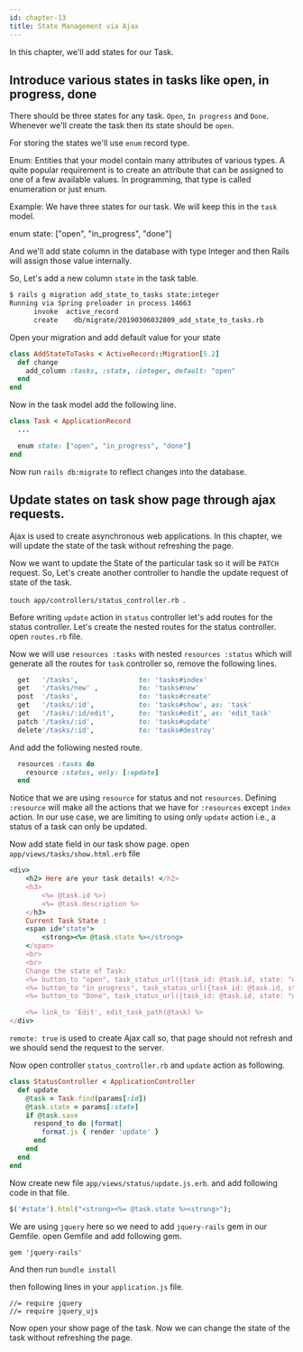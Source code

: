 ```yaml
---
id: chapter-13
title: State Management via Ajax
---
```


In this chapter, we'll add states for our Task.

## Introduce various states in tasks like open, in progress, done

There should be three states for any task. `Open`, `In progress` and `Done`.
Whenever we'll create the task then its state should be `open`.

For storing the states we'll use `enum` record type.

Enum: Entities that your model contain many attributes of various types. A quite popular requirement is to create an attribute that can be assigned to one of a few available values. In programming, that type is called enumeration or just enum.

Example:
We have three states for our task. We will keep this in the `task` model.

enum state: ["open", "in_progress", "done"]

And we'll add state column in the database with type Integer and then Rails will assign those value internally.

So, Let's add a new column `state` in the task table.

```bash
$ rails g migration add_state_to_tasks state:integer
Running via Spring preloader in process 14663
      invoke  active_record
      create    db/migrate/20190306032809_add_state_to_tasks.rb

```

Open your migration and add default value for your state
```ruby
class AddStateToTasks < ActiveRecord::Migration[5.2]
  def change
    add_column :tasks, :state, :integer, default: "open"
  end
end

```
Now in the task model add the following line.
```ruby
class Task < ApplicationRecord
  ...

  enum state: ["open", "in_progress", "done"]
end
```
Now run `rails db:migrate` to reflect changes into the database.


## Update states on task show page through ajax requests.

Ajax is used to create asynchronous web applications. In this chapter, we will update the state of the task without refreshing the page.

Now we want to update the State of the particular task so it will be `PATCH` request.
So, Let's create another controller to handle the update request of state of the task.

`touch app/controllers/status_controller.rb `.

Before writing `update` action in `status` controller let's add routes for the status controller.
Let's create the nested routes for the status controller.
open `routes.rb` file.

Now we will use `resources :tasks` with nested `resources :status` which will generate all the routes for `task` controller so, remove the following lines.

```ruby
  get   '/tasks',               to: 'tasks#index'
  get   '/tasks/new' ,          to: 'tasks#new'
  post  '/tasks',               to: 'tasks#create'
  get   '/tasks/:id',           to: 'tasks#show', as: 'task'
  get   '/tasks/:id/edit',      to: 'tasks#edit', as: 'edit_task'
  patch '/tasks/:id',           to: 'tasks#update'
  delete'/tasks/:id',           to: 'tasks#destroy'

```
And add the following nested route.
```ruby
  resources :tasks do
    resource :status, only: [:update]
  end
```
Notice that we are using `resource` for status and not `resources`.
Defining `:resource` will make all the actions that we have for `:resources`
except `index` action.
In our use case, we are limiting to using only `update` action
i.e., a status of a task can only be updated.

Now add state field in our task show page.
open `app/views/tasks/show.html.erb` file
```ruby
<div>
	<h2> Here are your task details! </h2>
	<h3>
		<%= @task.id %>)
		<%= @task.description %>
	</h3>
	Current Task State :
	<span id="state">
		<strong><%= @task.state %></strong>
	</span>
	<br>
	<br>
	Change the state of Task:
	<%= button_to "open", task_status_url({task_id: @task.id, state: "open" }), remote: true, date:{type: 'script'}, method: :patch%>
	<%= button_to "in progress", task_status_url({task_id: @task.id, state: "in_progress" }), remote: true, date:{type: 'script'}, method: :patch%>
	<%= button_to "Done", task_status_url({task_id: @task.id, state: "done" }), remote: true, date:{type: 'script'}, method: :patch%>

	<%= link_to 'Edit', edit_task_path(@task) %>
</div>


```

`remote: true` is used to create Ajax call so, that page should not refresh and we should send the request to the server.

Now open controller `status_controller.rb` and `update` action as following.

```ruby
class StatusController < ApplicationController
  def update
    @task = Task.find(params[:id])
    @task.state = params[:state]
    if @task.save
      respond_to do |format|
        format.js { render 'update' }
      end
    end
  end
end

```

Now create new file `app/views/status/update.js.erb`.
and add following code in that file.
```ruby
$('#state').html("<strong><%= @task.state %><strong>");
```
We are using `jquery` here so we need to add `jquery-rails` gem in our Gemfile.
open Gemfile and add following gem.

`gem 'jquery-rails'`

And then run `bundle install`


then following lines in your `application.js` file.

```msg
//= require jquery
//= require jquery_ujs

```
Now open your show page of the task. Now we can change the state of the task without refreshing the page.
